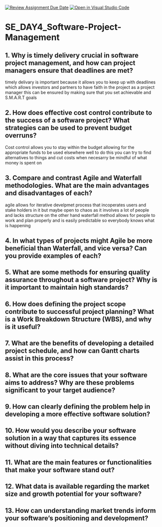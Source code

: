 [![Review Assignment Due Date](https://classroom.github.com/assets/deadline-readme-button-22041afd0340ce965d47ae6ef1cefeee28c7c493a6346c4f15d667ab976d596c.svg)](https://classroom.github.com/a/9pw6JKcu)
[![Open in Visual Studio Code](https://classroom.github.com/assets/open-in-vscode-2e0aaae1b6195c2367325f4f02e2d04e9abb55f0b24a779b69b11b9e10269abc.svg)](https://classroom.github.com/online_ide?assignment_repo_id=19037615&assignment_repo_type=AssignmentRepo)
# SE_DAY4_Software-Project-Management
## 1. Why is timely delivery crucial in software project management, and how can project managers ensure that deadlines are met?
timely delivary is important because it allows you to keep up with deadlines which allows investors and partners to have faith in the project as a project manager this can be ensured by making sure that you set achievable and S.M.A.R.T goals
## 2. How does effective cost control contribute to the success of a software project? What strategies can be used to prevent budget overruns?
Cost control allows you to stay within the budget allowing for the appropriate funds to be used elsewhere well to do this you can try to find alternatives to things and cut costs when necesarry be mindful of what money is spent on
## 3. Compare and contrast Agile and Waterfall methodologies. What are the main advantages and disadvantages of each?
agile allows for iterative develpmet process that incoperates users and stake holders in it but maybe open to chaos as it involves a lot of people and lacks structure on the other hand waterfall method allows for people to work and plan properly and is easily predictable so everybody knows what is happening   
## 4. In what types of projects might Agile be more beneficial than Waterfall, and vice versa? Can you provide examples of each?
## 5. What are some methods for ensuring quality assurance throughout a software project? Why is it important to maintain high standards?
## 6. How does defining the project scope contribute to successful project planning? What is a Work Breakdown Structure (WBS), and why is it useful?
## 7. What are the benefits of developing a detailed project schedule, and how can Gantt charts assist in this process?
## 8. What are the core issues that your software aims to address? Why are these problems significant to your target audience?
## 9. How can clearly defining the problem help in developing a more effective software solution?
## 10. How would you describe your software solution in a way that captures its essence without diving into technical details?
## 11. What are the main features or functionalities that make your software stand out?
## 12. What data is available regarding the market size and growth potential for your software?
## 13. How can understanding market trends inform your software’s positioning and development?
